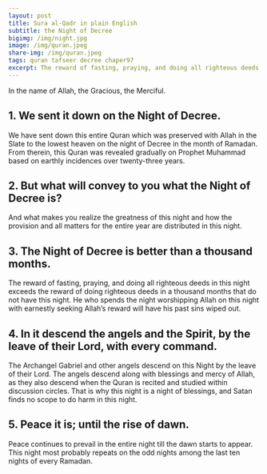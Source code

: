 ```yaml
---
layout: post
title: Sura al-Qadr in plain English
subtitle: the Night of Decree
bigimg: /img/night.jpg
image: /img/quran.jpeg
share-img: /img/quran.jpeg
tags: quran tafseer decree chaper97
excerpt: The reward of fasting, praying, and doing all righteous deeds in this night exceeds the reward of doing righteous deeds in a thousand months that do not have this night. 
---
```

In the name of Allah, the Gracious, the Merciful.
## 1. We sent it down on the Night of Decree.
We have sent down this entire Quran which was preserved with Allah in the Slate to the lowest heaven on the night of Decree in the month of Ramadan. From therein, this Quran was revealed gradually on Prophet Muhammad based on earthly incidences over twenty-three years. 

## 2. But what will convey to you what the Night of Decree is?
And what makes you realize the greatness of this night and how the provision and all matters for the entire year are distributed in this night.

## 3. The Night of Decree is better than a thousand months.
The reward of fasting, praying, and doing all righteous deeds in this night exceeds the reward of doing righteous deeds in a thousand months that do not have this night. He who spends the night worshipping Allah on this night with earnestly seeking Allah’s reward will have his past sins wiped out. 

## 4. In it descend the angels and the Spirit, by the leave of their Lord, with every command.
The Archangel Gabriel and other angels descend on this Night by the leave of their Lord. The angels descend along with blessings and mercy of Allah, as they also descend when the Quran is recited and studied within discussion circles. That is why this night is a night of blessings, and Satan finds no scope to do harm in this night. 

## 5. Peace it is; until the rise of dawn.
Peace continues to prevail in the entire night till the dawn starts to appear. This night most probably repeats on the odd nights among the last ten nights of every Ramadan. 

